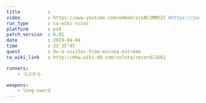 ```yaml
---
title          :
video          : https://www.youtube.com/embed/ajeAC3MMXZI #https://youtu.be/ajeAC3MMXZI
run_type       : ta-wiki-rules
platform       : ps4
patch_version  : 6.01
date           : 2019-04-04
time           : 22'35"45
quest          : 9★-a-visitor-from-eorzea-extreme
ta_wiki_link   : http://mhw.wiki-db.com/solota/record/2661

runners:
    - つぶから

weapons:
    - long-sword
---
```

